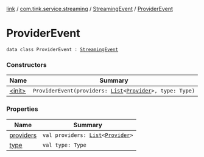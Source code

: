 [link](../../../index.md) / [com.tink.service.streaming](../../index.md) / [StreamingEvent](../index.md) / [ProviderEvent](./index.md)

# ProviderEvent

`data class ProviderEvent : `[`StreamingEvent`](../index.md)

### Constructors

| Name | Summary |
|---|---|
| [&lt;init&gt;](-init-.md) | `ProviderEvent(providers: `[`List`](https://kotlinlang.org/api/latest/jvm/stdlib/kotlin.collections/-list/index.html)`<`[`Provider`](../../../com.tink.model.provider/-provider/index.md)`>, type: Type)` |

### Properties

| Name | Summary |
|---|---|
| [providers](providers.md) | `val providers: `[`List`](https://kotlinlang.org/api/latest/jvm/stdlib/kotlin.collections/-list/index.html)`<`[`Provider`](../../../com.tink.model.provider/-provider/index.md)`>` |
| [type](type.md) | `val type: Type` |
